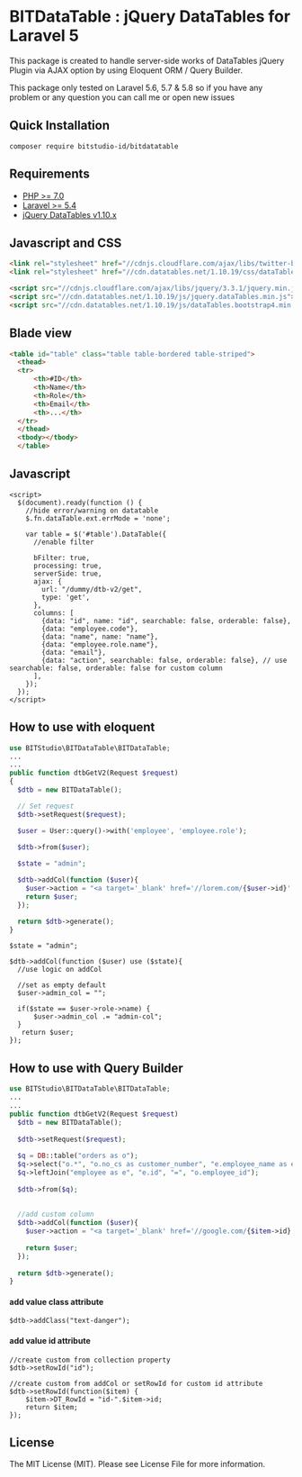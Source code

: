 # BITDataTable : jQuery DataTables for Laravel 5

This package is created to handle server-side works of DataTables jQuery Plugin via AJAX option by using Eloquent ORM / Query Builder.

This package only tested on Laravel 5.6, 5.7 & 5.8 so if you have any problem or any question you can call me or open new issues

## Quick Installation
```
composer require bitstudio-id/bitdatatable
```

## Requirements
- [PHP >= 7.0](http://php.net/)
- [Laravel >= 5.4](https://github.com/laravel/framework)
- [jQuery DataTables v1.10.x](http://datatables.net/)


## Javascript and CSS
```html
<link rel="stylesheet" href="//cdnjs.cloudflare.com/ajax/libs/twitter-bootstrap/4.1.3/css/bootstrap.css"/>
<link rel="stylesheet" href="//cdn.datatables.net/1.10.19/css/dataTables.bootstrap4.min.css"/>

<script src="//cdnjs.cloudflare.com/ajax/libs/jquery/3.3.1/jquery.min.js"></script>
<script src="//cdn.datatables.net/1.10.19/js/jquery.dataTables.min.js"></script>
<script src="//cdn.datatables.net/1.10.19/js/dataTables.bootstrap4.min.js"></script>
```

## Blade view
```html
<table id="table" class="table table-bordered table-striped">
  <thead>
  <tr>
      <th>#ID</th>
      <th>Name</th>
      <th>Role</th>
      <th>Email</th>
      <th>...</th>
  </tr>
  </thead>
  <tbody></tbody>
  </table>
```

## Javascript
```
<script>
  $(document).ready(function () {
    //hide error/warning on datatable
    $.fn.dataTable.ext.errMode = 'none';
    
    var table = $('#table').DataTable({
      //enable filter
      
      bFilter: true,
      processing: true,
      serverSide: true,
      ajax: {
        url: "/dummy/dtb-v2/get",
        type: 'get',
      },
      columns: [
        {data: "id", name: "id", searchable: false, orderable: false},
        {data: "employee.code"},
        {data: "name", name: "name"},
        {data: "employee.role.name"},
        {data: "email"},
        {data: "action", searchable: false, orderable: false}, // use searchable: false, orderable: false for custom column
      ],
    });
  });
</script>
```

## How to use with eloquent
```php
use BITStudio\BITDataTable\BITDataTable;
...
...
public function dtbGetV2(Request $request)
{
  $dtb = new BITDataTable();

  // Set request
  $dtb->setRequest($request);

  $user = User::query()->with('employee', 'employee.role');

  $dtb->from($user);
  
  $state = "admin";

  $dtb->addCol(function ($user){
    $user->action = "<a target='_blank' href='//lorem.com/{$user->id}' class='btn btn-danger'>action-{$item->id}</a>";
    return $user;
  });

  return $dtb->generate();
}
```

```
$state = "admin";

$dtb->addCol(function ($user) use ($state){
  //use logic on addCol
      
  //set as empty default
  $user->admin_col = "";
  
  if($state == $user->role->name) {
      $user->admin_col .= "admin-col";
  }
   return $user;
});
```
        
## How to use with Query Builder
```php 
use BITStudio\BITDataTable\BITDataTable;
...
...
public function dtbGetV2(Request $request)
  $dtb = new BITDataTable();
  
  $dtb->setRequest($request);
  
  $q = DB::table("orders as o");
  $q->select("o.*", "o.no_cs as customer_number", "e.employee_name as emp_name");
  $q->leftJoin("employee as e", "e.id", "=", "o.employee_id");
  
  $dtb->from($q);
  
  
  //add custom column
  $dtb->addCol(function ($user){
    $user->action = "<a target='_blank' href='//google.com/{$item->id}' class='btn btn-danger'>action-{$item->id}</a>";
  
    return $user;
  });
  
  return $dtb->generate();
}
```

#### add value class attribute
```
$dtb->addClass("text-danger");
```

#### add value id attribute
```
//create custom from collection property
$dtb->setRowId("id");

//create custom from addCol or setRowId for custom id attribute
$dtb->setRowId(function($item) {
    $item->DT_RowId = "id-".$item->id;
    return $item;
});
```
## License
The MIT License (MIT). Please see License File for more information.
